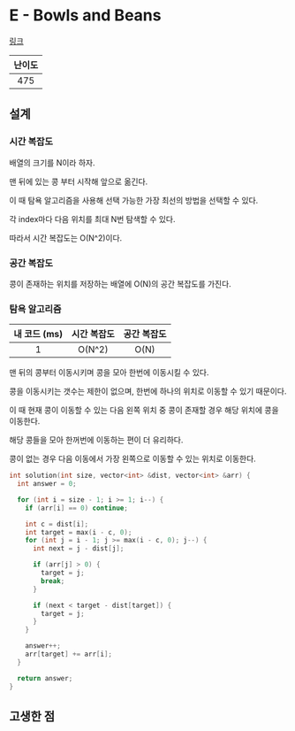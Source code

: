 # E - Bowls and Beans

[링크](https://atcoder.jp/contests/abc404/tasks/abc404_e)

| 난이도 |
| :----: |
|  475   |

## 설계

### 시간 복잡도

배열의 크기를 N이라 하자.

맨 뒤에 있는 콩 부터 시작해 앞으로 옮긴다.

이 때 탐욕 알고리즘을 사용해 선택 가능한 가장 최선의 방법을 선택할 수 있다.

각 index마다 다음 위치를 최대 N번 탐색할 수 있다.

따라서 시간 복잡도는 O(N^2)이다.

### 공간 복잡도

콩이 존재하는 위치를 저장하는 배열에 O(N)의 공간 복잡도를 가진다.

### 탐욕 알고리즘

| 내 코드 (ms) | 시간 복잡도 | 공간 복잡도 |
| :----------: | :---------: | :---------: |
|      1       |   O(N^2)    |    O(N)     |

맨 뒤의 콩부터 이동시키며 콩을 모아 한번에 이동시킬 수 있다.

콩을 이동시키는 갯수는 제한이 없으며, 한번에 하나의 위치로 이동할 수 있기 때문이다.

이 때 현재 콩이 이동할 수 있는 다음 왼쪽 위치 중 콩이 존재할 경우 해당 위치에 콩을 이동한다.

해당 콩들을 모아 한꺼번에 이동하는 편이 더 유리하다.

콩이 없는 경우 다음 이동에서 가장 왼쪽으로 이동할 수 있는 위치로 이동한다.

```cpp
int solution(int size, vector<int> &dist, vector<int> &arr) {
  int answer = 0;

  for (int i = size - 1; i >= 1; i--) {
    if (arr[i] == 0) continue;

    int c = dist[i];
    int target = max(i - c, 0);
    for (int j = i - 1; j >= max(i - c, 0); j--) {
      int next = j - dist[j];

      if (arr[j] > 0) {
        target = j;
        break;
      }

      if (next < target - dist[target]) {
        target = j;
      }
    }

    answer++;
    arr[target] += arr[i];
  }

  return answer;
}
```

## 고생한 점
